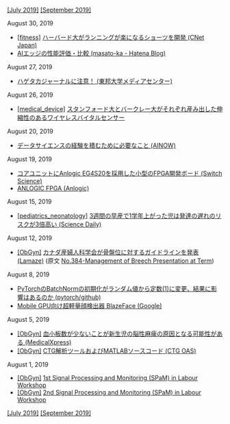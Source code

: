 [\[July 2019\]](1907.md) [\[September 2019\]](1909.md)

August 30, 2019
* [\[fitness\]](fitness.md) [ハーバード大がランニングが楽になるショーツを開発 (CNet Japan)](https://japan.cnet.com/article/35141573/)
* [AIエッジの性能評価・比較 (masato-ka - Hatena Blog)](http://masato-ka.hatenablog.com/entry/2019/08/29/222910)

August 27, 2019
* [ハゲタカジャーナルに注意！ (東邦大学メディアセンター)](https://www.mnc.toho-u.ac.jp/mc/oa.php)

August 26, 2019
* [\[medical_device\]](medical_device.md) [スタンフォード大とバークレー大がそれぞれ産み出した伸縮性のあるワイヤレスバイタルセンサー](https://jp.techcrunch.com/2019/08/20/2019-08-16-flexible-stick-on-sensors-could-wirelessly-monitor-your-sweat-and-pulse/)

August 20, 2019
* [データサイエンスの経験を積むために必要なこと (AINOW)](https://ainow.ai/2019/08/19/174622/)

August 19, 2019
* [コアユニットにAnlogic EG4S20を採用した小型のFPGA開発ボード (Switch Science)](https://www.switch-science.com/catalog/5703/)
* [ANLOGIC FPGA (Anlogic)](http://www.anlogic.com/http://www.anlogic.com/)

August 15, 2019
* [\[pediatrics_neonatology\]](pediatrics_neonatology.md) [3週間の早産で1学年上がった児は発達の遅れのリスクが3倍高い (Science Daily)](https://www.sciencedaily.com/releases/2019/08/190813180830.htm)

August 12, 2019
* [\[ObGyn\]](ObGyn.md) [カナダ産婦人科学会が骨盤位に対するガイドラインを発表 (Lamaze)](https://www.lamaze.org/Connecting-the-Dots/Post/canadas-obstetricians-release-updated-breech-guidelines-informed-consent-is-key) (原文 [No.384-Management of Breech Presentation at Term](https://www.sciencedirect.com/science/article/abs/pii/S1701216318310405))

August 8, 2019
* [PyTorchのBatchNormの初期化がランダム値から定数(1)に変更、結果に影響はあるのか (pytorch/github)](https://github.com/pytorch/pytorch/issues/12259)
* [Mobile GPU向け超軽量顔検出器 BlazeFace (Google)](https://sites.google.com/view/perception-cv4arvr/blazeface)

August 5, 2019
* [\[ObGyn\]](ObGyn.md) [血小板数が少ないことが新生児の脳性麻痺の原因となる可能性がある (MedicalXpress)](https://medicalxpress.com/news/2019-08-tiny-blood-cells-cerebral-palsy.html)
* [\[ObGyn\]](ObGyn.md) [CTG解析ツールおよびMATLABソースコード (CTG OAS)](http://www.ctganalysis.com/)

August 1, 2019
* [\[ObGyn\]](ObGyn.md) [1st Signal Processing and Monitoring (SPaM) in Labour Workshop](http://users.ox.ac.uk/~ndog0178/program.htm)  
* [\[ObGyn\]](ObGyn.md) [2nd Signal Processing and Monitoring (SPaM) in Labour Workshop](http://users.ox.ac.uk/~ndog0178/CTGchallenge2017.htm)

[\[July 2019\]](1907.md) [\[September 2019\]](1909.md)
